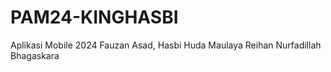 # PAM24-KINGHASBI
Aplikasi Mobile 2024
Fauzan Asad,
Hasbi Huda Maulaya
Reihan Nurfadillah Bhagaskara 
